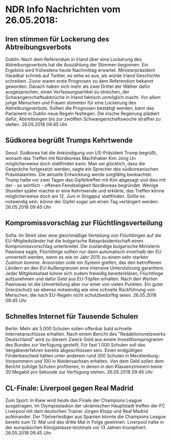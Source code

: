 # NDR Info Nachrichten vom 26.05.2018:


## Iren stimmen für Lockerung des Abtreibungsverbots
Dublin: Nach dem Referendum in Irland über eine Lockerung des Abtreibungsverbots hat die Auszählung der Stimmen begonnen. Ein Ergebnis wird frühestens heute Nachmittag erwartet. Ministerpräsident Varadkar schrieb auf Twitter, es sehe so aus, als würde Irland Geschichte schreiben. Zuvor waren erste Prognosen zu dem Referendum bekannt geworden. Danach haben sich mehr als zwei Drittel der Wähler dafür ausgesprochen, einen Verfassungsartikel zu streichen, der Schwangerschaftsabbrüche in Irland faktisch unmöglich macht. Vor allem junge Menschen und Frauen stimmten für eine Lockerung des Abtreibungsverbots. Sollten die Prognosen bestätigt werden, kann das Parlament in Dublin neue Regeln festlegen. Die irische Regierung plädiert dafür, Abtreibungen bis zur zwölften Schwangerschaftswoche straffrei zu stellen. 26.05.2018 09:45 Uhr 

## Südkorea begrüßt Trumps Kehrtwende
Seoul: Südkorea hat die Ankündigung von US-Präsident Trump begrüßt, wonach das Treffen mit Nordkoreas Machthaber Kim Jong Un möglicherweise doch stattfinden kann. Man sei glücklich, dass die Gespräche fortgesetzt werden, sagte ein Sprecher des südkoreanischen Präsidialamtes. Die aktuelle Entwicklung werde sorgfältig beobachtet. Trump hatte vor zwei Tagen das Gipfeltreffen mit Kim abgesagt und dies mit der - so wörtlich - offenen Feindseligkeit Nordkoreas begründet. Wenige Stunden später machte er eine Kehrtwende und erklärte, das Treffen könne möglicherweise doch am 12. Juni in Singapur stattfinden. Sollte es notwendig sein, könne der Gipfel sogar um einen Tag verlängert werden. 26.05.2018 09:45 Uhr 

## Kompromissvorschlag zur Flüchtlingsverteilung
Sofia: Im Streit über eine gleichmäßige Verteilung von Flüchtlingen auf die EU-Mitgliedsländer hat die bulgarische Ratspräsidentschaft einen Kompromissvorschlag unterbreitet. Die zuständige bulgarische Ministerin Pawlowa sagte, Flüchtlinge sollten nur dann automatisch innerhalb der EU umverteilt werden, wenn es wie im Jahr 2015 zu einem sehr starken Zustrom komme. Ansonsten solle ein System greifen, das den betroffenen Ländern an den EU-Außengrenzen eine intensive Unterstützung garantiere. Jeder Mitgliedsstaat könne sich zudem freiwillig bereiterklären, Flüchtlinge aufzunehmen und dafür Geld aus EU-Töpfen erhalten. Nach den Worten Pawlowas ist die Umverteilung aber nur einer von vielen Punkten. Ein guter Grenzschutz sei ebenso notwendig wie eine schnelle Rückführung von Menschen, die nach EU-Regeln nicht schutzbedürftig seien. 26.05.2018 09:45 Uhr 

## Schnelles Internet für Tausende Schulen
Berlin: Mehr als 5.000 Schulen sollen offenbar bald schnelle Internetanschlüsse erhalten. Nach einem Bericht des "Redaktionsnetzwerks Deutschland" wird zu diesem Zweck Geld aus einem Investitionsprogramm des Bundes zur Verfügung gestellt. Für fast 1.000 Schulen soll das Vergabeverfahren bereits abgeschlossen sein. Einen endgültigen Förderbescheid hätten unter anderem rund 200 Schulen in Mecklenburg-Vorpommern und 100 in Niedersachsen erhalten. Von dem Geld sollen dem Bericht zufolge Schulen profitieren, in denen in den Klassenzimmern keine 30 Megabit pro Sekunde zur Verfügung stehen. 26.05.2018 09:45 Uhr 

## CL-Finale: Liverpool gegen Real Madrid
Zum Sport: In Kiew wird heute das Finale der Champions League ausgetragen. Im Olympiastadion der ukrainischen Hauptstadt treffen der FC Liverpool mit dem deutschen Trainer Jürgen Klopp und Real Madrid aufeinander. Der Titelverteidiger aus Spanien könnte die Champions League bereits zum 13. Mal und das dritte Mal in Folge gewinnen. Liverpool hatte in der europäischen Königsklasse letztmals vor 13 Jahren triumphiert. 26.05.2018 09:45 Uhr 
